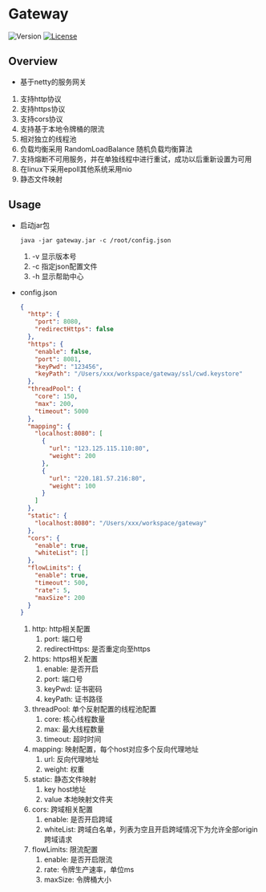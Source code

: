 # Gateway

![Version](https://img.shields.io/badge/version-1.7.1-green.svg)
[![License](https://img.shields.io/badge/license-MIT-blue.svg)](http://opensource.org/licenses/MIT)

## Overview
- 基于netty的服务网关
1. 支持http协议
1. 支持https协议
1. 支持cors协议
1. 支持基于本地令牌桶的限流
1. 相对独立的线程池
1. 负载均衡采用 RandomLoadBalance 随机负载均衡算法
1. 支持熔断不可用服务，并在单独线程中进行重试，成功以后重新设置为可用
1. 在linux下采用epoll其他系统采用nio
1. 静态文件映射

## Usage

- 启动jar包
    ```shell
    java -jar gateway.jar -c /root/config.json
    ```
    1. -v 显示版本号
    1. -c 指定json配置文件
    1. -h 显示帮助中心
    
- config.json
    ```json
    {
      "http": {
        "port": 8080,
        "redirectHttps": false
      },
      "https": {
        "enable": false,
        "port": 8081,
        "keyPwd": "123456",
        "keyPath": "/Users/xxx/workspace/gateway/ssl/cwd.keystore"
      },
      "threadPool": {
        "core": 150,
        "max": 200,
        "timeout": 5000
      },
      "mapping": {
        "localhost:8080": [
          {
            "url": "123.125.115.110:80",
            "weight": 200
          },
          {
            "url": "220.181.57.216:80",
            "weight": 100
          }
        ]
      },
      "static": {
        "localhost:8080": "/Users/xxx/workspace/gateway"
      },
      "cors": {
        "enable": true,
        "whiteList": []
      },
      "flowLimits": {
        "enable": true,
        "timeout": 500,
        "rate": 5,
        "maxSize": 200
      }
    }
    ```
    1. http: http相关配置
        1. port: 端口号
        1. redirectHttps: 是否重定向至https
    1. https: https相关配置
        1. enable: 是否开启
        1. port: 端口号
        1. keyPwd: 证书密码
        1. keyPath: 证书路径
    1. threadPool: 单个反射配置的线程池配置
        1. core: 核心线程数量
        1. max: 最大线程数量
        1. timeout: 超时时间
    1. mapping: 映射配置，每个host对应多个反向代理地址
        1. url: 反向代理地址
        1. weight: 权重
    1. static: 静态文件映射
        1. key host地址
        1. value 本地映射文件夹
    1. cors: 跨域相关配置
        1. enable: 是否开启跨域
        1. whiteList: 跨域白名单，列表为空且开启跨域情况下为允许全部origin跨域请求
    1. flowLimits: 限流配置
        1. enable: 是否开启限流
        1. rate: 令牌生产速率，单位ms
        1. maxSize: 令牌桶大小
